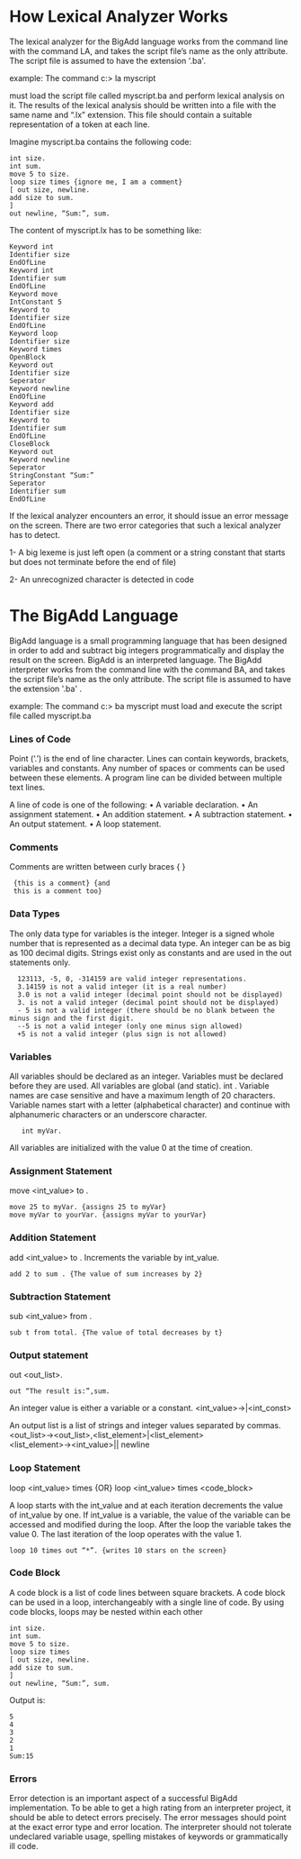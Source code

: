 ﻿# How Lexical Analyzer Works
The lexical analyzer for the BigAdd language works from the command line with the command LA,
and takes the script file’s name as the only attribute. The script file is assumed to have the extension
'.ba'.

example: The command c:\> la myscript

must load the script file called myscript.ba and perform lexical analysis on it. The results of the lexical
analysis should be written into a file with the same name and “.lx” extension. This file should contain a suitable
representation of a token at each line.

Imagine myscript.ba contains the following code:

	int size.
	int sum.
	move 5 to size.
	loop size times {ignore me, I am a comment}
	[ out size, newline.
	add size to sum.
	]
	out newline, “Sum:”, sum.

The content of myscript.lx has to be something like:

	Keyword int
	Identifier size
	EndOfLine
	Keyword int
	Identifier sum
	EndOfLine
	Keyword move
	IntConstant 5
	Keyword to
	Identifier size
	EndOfLine
	Keyword loop
	Identifier size
	Keyword times
	OpenBlock
	Keyword out
	Identifier size
	Seperator
	Keyword newline
	EndOfLine
	Keyword add
	Identifier size
	Keyword to
	Identifier sum
	EndOfLine
	CloseBlock
	Keyword out
	Keyword newline
	Seperator
	StringConstant “Sum:”
	Seperator
	Identifier sum
	EndOfLine
 
If the lexical analyzer encounters an error, it should issue an error message on the screen. There are
two error categories that such a lexical analyzer has to detect.

1- A big lexeme is just left open (a comment or a string constant that starts but does not terminate
before the end of file)

2- An unrecognized character is detected in code

# The BigAdd Language

BigAdd language is a small programming language that has been designed in order to add and subtract
big integers programmatically and display the result on the screen. BigAdd is an interpreted language.
The BigAdd interpreter works from the command line with the command BA, and takes the script
file’s name as the only attribute. The script file is assumed to have the extension '.ba' .

example: The command c:\> ba myscript
must load and execute the script file called myscript.ba

### Lines of Code
Point (‘.’) is the end of line character. Lines can contain keywords, brackets, variables
and constants. Any number of spaces or comments can be used between these elements. A program
line can be divided between multiple text lines. 

A line of code is one of the following:
• A variable declaration.
• An assignment statement.
• An addition statement.
• A subtraction statement.
• An output statement.
• A loop statement.

### Comments
Comments are written between curly braces { }

     {this is a comment} {and 
     this is a comment too}

### Data Types
The only data type for variables is the integer. Integer is a signed whole number that is
represented as a decimal data type. An integer can be as big as 100 decimal digits.
Strings exist only as constants and are used in the out statements only.

      123113, -5, 0, -314159 are valid integer representations.
      3.14159 is not a valid integer (it is a real number)
      3.0 is not a valid integer (decimal point should not be displayed)
      3. is not a valid integer (decimal point should not be displayed)
      - 5 is not a valid integer (there should be no blank between the minus sign and the first digit.
      --5 is not a valid integer (only one minus sign allowed)
      +5 is not a valid integer (plus sign is not allowed)

### Variables
All variables should be declared as an integer. Variables must be declared before they are
used. All variables are global (and static).
int <variable>.
Variable names are case sensitive and have a maximum length of 20 characters. Variable names start
with a letter (alphabetical character) and continue with alphanumeric characters or an underscore
character.

       int myVar.

All variables are initialized with the value 0 at the time of creation.

### Assignment Statement
move <int_value> to <variable>.

    move 25 to myVar. {assigns 25 to myVar}
    move myVar to yourVar. {assigns myVar to yourVar}

### Addition Statement
add <int_value> to <variable>.
Increments the variable by int_value.

    add 2 to sum . {The value of sum increases by 2}

### Subtraction Statement
sub <int_value> from <variable>.

    sub t from total. {The value of total decreases by t}
    
### Output statement
out <out_list>.

    out “The result is:”,sum.

An integer value is either a variable or a constant.
<int_value>→<variable>|<int_const>

An output list is a list of strings and integer values separated by commas.
<out_list>→<out_list>,<list_element>|<list_element>
<list_element>→<int_value>|<string>| newline

### Loop Statement
loop <int_value> times <line>
{OR}
loop <int_value> times <code_block>

A loop starts with the int_value and at each iteration decrements the value of int_value by one. If
int_value is a variable, the value of the variable can be accessed and modified during the loop. After
the loop the variable takes the value 0. The last iteration of the loop operates with the value 1.

    loop 10 times out “*”. {writes 10 stars on the screen}

### Code Block
A code block is a list of code lines between square brackets. A code block can be used in a loop,
interchangeably with a single line of code. By using code blocks, loops may be nested within each
other

	int size.
	int sum.
	move 5 to size.
	loop size times
	[ out size, newline.
	add size to sum.
	]
	out newline, “Sum:”, sum.

 Output is:

	5
	4
	3
	2
	1
	Sum:15

### Errors
Error detection is an important aspect of a successful BigAdd implementation. To be able to
get a high rating from an interpreter project, it should be able to detect errors precisely. The error
messages should point at the exact error type and error location. The interpreter should not tolerate
undeclared variable usage, spelling mistakes of keywords or grammatically ill code.
 
	   
